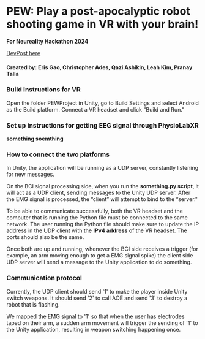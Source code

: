 # PEW: Play a post-apocalyptic robot shooting game in VR with your brain!
**For Neureality Hackathon 2024**

[DevPost here](https://devpost.com/software/pew-r0eipd)
#### Created by: Eris Gao, Christopher Ades, Qazi Ashikin, Leah Kim, Pranay Talla


### Build Instructions for VR
Open the folder PEWProject in Unity, go to Build Settings and select Android as the Build platform. Connect a VR headset and click "Build and Run."

### Set up instructions for getting EEG signal through PhysioLabXR
**something soemthing**

### How to connect the two platforms
In Unity, the application will be running as a UDP server, constantly listening for new messages.

On the BCI signal processing side, when you run the **something.py script**, it will act as a UDP client, sending messages to the Unity UDP server. After the EMG signal is processed, the “client” will attempt to bind to the “server."

To be able to communicate successfully, both the VR headset and the computer that is running the Python file must be connected to the same network. The user running the Python file should make sure to update the IP address in the UDP client with the **IPv4 address** of the VR headset. The ports should also be the same. 

Once both are up and running, whenever the BCI side receives a trigger (for example, an arm moving enough to get a EMG signal spike) the client side UDP server will send a message to the Unity application to do something.

### Communication protocol
Currently, the UDP client should send '1' to make the player inside Unity switch weapons. It should send '2' to call AOE and send '3' to destroy a robot that is flashing.

We mapped the EMG signal to '1' so that when the user has electrodes taped on their arm, a sudden arm movement will trigger the sending of '1' to the Unity application, resulting in weapon switching happening once.
